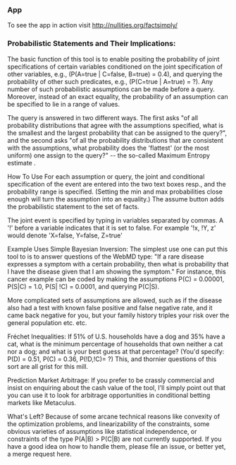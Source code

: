 ### App 
To see the app in action visit http://nullities.org/factsimply/

### Probabilistic Statements and Their Implications:
The basic function of this tool is to enable positing the probability of joint specifications 
        of certain variables conditioned on the joint specification of other variables, e.g.,  \(P(A=true | C=false, B=true) = 0.4\), 
        and querying the probability of other such predicates, e.g., \(P(C=true | A=true) = ?\). Any number of such probabilistic
        assumptions can be made before a query. Moreover, instead of an exact equality, the probability of
        an assumption can be specified to lie in a range of values.

The query is answered in two different ways. The first asks "of all probability distributions that agree with the assumptions 
specified, what is the smallest and the largest probability that can be assigned to the query?", and the second asks 
"of all the probability distributions that are consistent with the assumptions, what probability does the 'flattest' 
(or the most uniform) one assign to the query?" -- the so-called Maximum Entropy estimate .

How To Use
For each assumption or query, the joint and conditional specification of the event are entered into the two text boxes resp., 
and the probability range is specified. (Setting the min and max probabilities close enough will turn the assumption into an equality.) 
The assume button adds the probabilistic statement to the set of facts.

The joint event is specified by typing in variables separated by commas. A '!' before a variable indicates that it 
is set to false. For example '!x, !Y, z' would denote 'X=false, Y=false, Z=true'

Example Uses
Simple Bayesian Inversion: The simplest use one can put this tool to is to answer questions of the WebMD type: 
"If a rare disease expresses a symptom with a certain probability, then what is probability that I have the disease given that 
I am showing the symptom." For instance, this cancer example can be coded by making the 
assumptions P(C) = 0.00001, P(S|C) = 1.0, P(S| !C) = 0.0001, and querying P(C|S).

More complicated sets of assumptions are allowed, such as if the disease also had a test with known false positive and 
false negative rate, and it came back negative for you, but your family history triples your risk over the general population etc. etc.

Fréchet Inequalities: If 51% of U.S. households have a dog and 35% have a cat, what is the minimum percentage of 
households that own neither a cat nor a dog; and what is your best guess at that percentage? 
(You'd specify: P(D) = 0.51, P(C) = 0.36, P(!D,!C)= ?) This, and thornier questions of this sort are all grist for this mill.

Prediction Market Arbitrage: If you prefer to be crassly commercial and insist on enquiring about the cash value of the tool,
I'll simply point out that you can use it to look for arbitrage opportunities in conditional betting markets like Metaculus.

What's Left?
Because of some arcane technical reasons like convexity of the optimization problems, and linearizability of the constraints, 
some obvious varieties of assumptions like statistical independence, or constraints of the type P(A|B) > P(C|B) are not currently 
supported. If you have a good idea on how to handle them, please file an issue, or better yet, a merge request here. 
